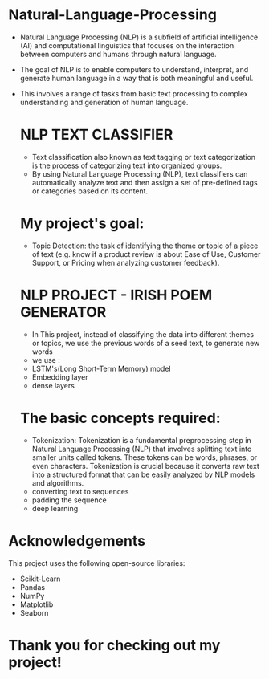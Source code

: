 # Natural-Language-Processing
* Natural Language Processing (NLP) is a subfield of artificial intelligence (AI) and computational linguistics that focuses on the interaction between computers and humans through natural language.
* The goal of NLP is to enable computers to understand, interpret, and generate human language in a way that is both meaningful and useful.
* This involves a range of tasks from basic text processing to complex understanding and generation of human language.

  # NLP TEXT CLASSIFIER
  * Text classification also known as text tagging or text categorization is the process of categorizing text into organized groups.
  * By using Natural Language Processing (NLP), text classifiers can automatically analyze text and then assign a set of pre-defined tags or categories based on its content.
  # My project's goal:
  * Topic Detection: the task of identifying the theme or topic of a piece of text (e.g. know if a product review is about Ease of Use, Customer Support, or Pricing when analyzing customer feedback).

  # NLP PROJECT - IRISH POEM GENERATOR
  * In This project, instead of classifying the data into different themes or topics, we use the previous words of a seed text, to generate new words
  * we use :
  * LSTM's(Long Short-Term Memory) model
  * Embedding layer
  * dense layers
 
  # The basic concepts required:
  * Tokenization: Tokenization is a fundamental preprocessing step in Natural Language Processing (NLP) that involves splitting text into smaller units called tokens. These tokens can be words, phrases, or even characters. Tokenization is crucial because it converts raw text into a structured format that can be easily analyzed by NLP models and algorithms.
  * converting text to sequences
  * padding the sequence
  * deep learning
    
# Acknowledgements
This project uses the following open-source libraries:
* Scikit-Learn
* Pandas
* NumPy
* Matplotlib
* Seaborn 
# Thank you for checking out my project!    

